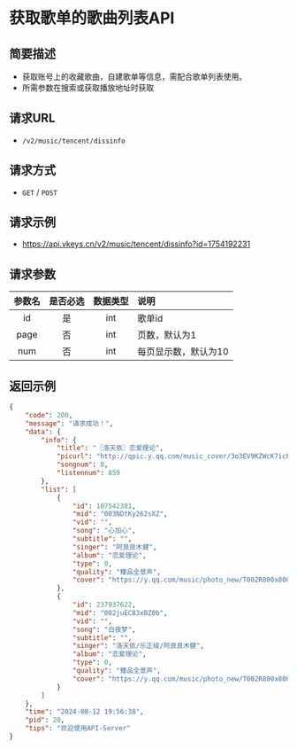 # 获取歌单的歌曲列表API <Badge type="tip" text="V2" />

## 简要描述

- 获取账号上的收藏歌曲，自建歌单等信息，需配合歌单列表使用。
- 所需参数在搜索或获取播放地址时获取

## 请求URL
- `/v2/music/tencent/dissinfo`

## 请求方式
- `GET` / `POST`

## 请求示例
- https://api.vkeys.cn/v2/music/tencent/dissinfo?id=1754192231

## 请求参数

| 参数名  | 是否必选 | 数据类型 | 说明          |
|:----:|:----:|:----:|:------------|
|  id  |  是   | int  | 歌单id        |
| page |  否   | int  | 页数，默认为1     |
| num  |  否   | int  | 每页显示数，默认为10 |

## 返回示例
``` json
{
    "code": 200,
    "message": "请求成功！",
    "data": {
        "info": {
            "title": "〖洛天依〗恋爱理论",
            "picurl": "http://qpic.y.qq.com/music_cover/3o3EV9KZWcK7icPUAuETxpQ25J4GZ7icmbygc90z8jTvsj4NtBeAmTPw/600?n=1",
            "songnum": 8,
            "listennum": 859
        },
        "list": [
            {
                "id": 107542381,
                "mid": "003NDtKy262sXZ",
                "vid": "",
                "song": "心加心",
                "subtitle": "",
                "singer": "阿良良木健",
                "album": "恋爱理论",
                "type": 0,
                "quality": "臻品全景声",
                "cover": "https://y.qq.com/music/photo_new/T002R800x800M000004cub0316PRb9.jpg"
            },
            {
                "id": 237937622,
                "mid": "002juEC83xBZ0b",
                "vid": "",
                "song": "白夜梦",
                "subtitle": "",
                "singer": "洛天依/乐正绫/阿良良木健",
                "album": "恋爱理论",
                "type": 0,
                "quality": "臻品全景声",
                "cover": "https://y.qq.com/music/photo_new/T002R800x800M000002Hu2oC1nnVAw.jpg"
            }
        ]
    },
    "time": "2024-08-12 19:56:38",
    "pid": 20,
    "tips": "欢迎使用API-Server"
}
```
